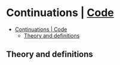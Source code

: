 # Continuations | [Code]()

- [Continuations | Code](#continuations--code)
  - [Theory and definitions](#theory-and-definitions)

## Theory and definitions
